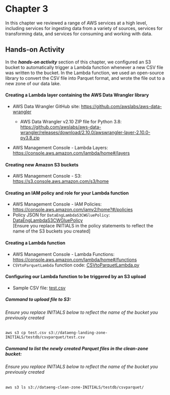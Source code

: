 # Chapter 3
In this chapter we reviewed a range of AWS services at a high level, including services for ingesting data from a variety of sources, services for transforming data, and services for consuming and working with data.

## Hands-on Activity
In the ***hands-on activity*** section of this chapter, we configured an S3 bucket to automatically trigger a Lambda function whenever a new CSV file was written to the bucket. In the Lambda function, we used an open-source library to convert the CSV file into Parquet format, and wrote the file out to a new zone of our data lake.

#### Creating a Lambda layer containing the AWS Data Wrangler library
- AWS Data Wrangler GitHub site: https://github.com/awslabs/aws-data-wrangler

  - AWS Data Wrangler v2.10 ZIP file for Python 3.8: https://github.com/awslabs/aws-data-wrangler/releases/download/2.10.0/awswrangler-layer-2.10.0-py3.8.zip
- AWS Management Console - Lambda Layers: https://console.aws.amazon.com/lambda/home#/layers

#### Creating new Amazon S3 buckets
- AWS Management Console - S3: https://s3.console.aws.amazon.com/s3/home

#### Creating an IAM policy and role for your Lambda function
- AWS Management Console - IAM Policies: https://console.aws.amazon.com/iamv2/home?#/policies
- Policy JSON for `DataEngLambdaS3CWGluePolicy`: [DataEngLambdaS3CWGluePolicy](DataEngLambdaS3CWGluePolicy.json)  
  [Ensure you replace INITIALS in the policy statements to reflect the name of the S3 buckets you created]

#### Creating a Lambda function
- AWS Management Console - Lambda Functions: https://console.aws.amazon.com/lambda/home#/functions
- `CSVtoParquetLambda` function code: [CSVtoParquetLambda.py](CSVtoParquetLambda.py)

#### Configuring our Lambda function to be triggered by an S3 upload
- Sample CSV file: [test.csv](test.csv)

##### Command to upload file to S3:
###### Ensure you replace INITIALS below to reflect the name of the bucket you previously created

```
aws s3 cp test.csv s3://dataeng-landing-zone-INITIALS/testdb/csvparquet/test.csv
```
##### Command to list the newly created Parquet files in the clean-zone bucket: 
###### Ensure you replace INITIALS below to reflect the name of the bucket you previously created

```
aws s3 ls s3://dataeng-clean-zone-INITIALS/testdb/csvparquet/
```
  

